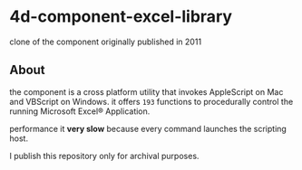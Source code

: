 # 4d-component-excel-library
clone of the component originally published in 2011

## About 

the component is a cross platform utility that invokes AppleScript on Mac and VBScript on Windows. it offers `193` functions to procedurally control the running Microsoft Excel® Application.

performance it **very slow** because every command launches the scripting host.

I publish this repository only for archival purposes.
